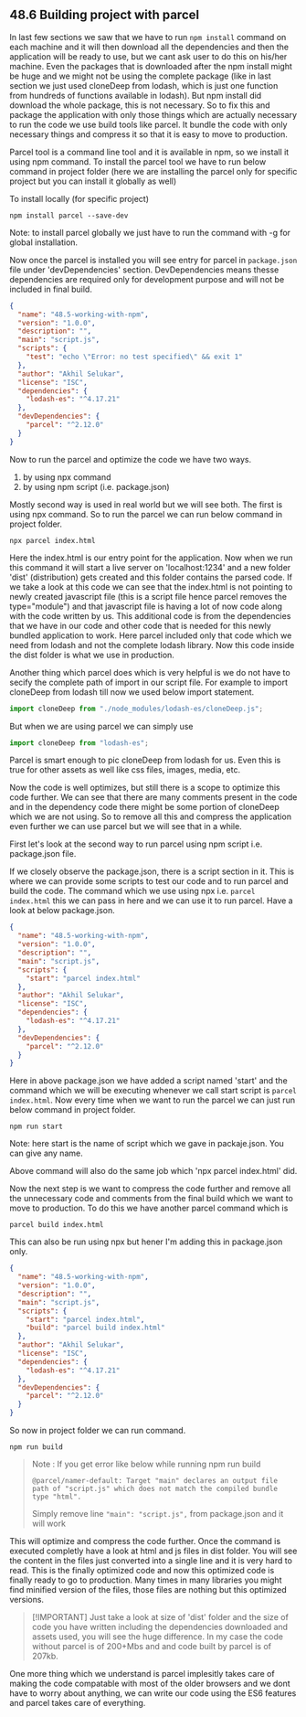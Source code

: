 ## 48.6 Building project with parcel

In last few sections we saw that we have to run `npm install` command on each machine and it will then download all the dependencies and then the application will be ready to use, but we cant ask user to do this on his/her machine. Even the packages that is downloaded after the npm install might be huge and we might not be using the complete package (like in last section we just used cloneDeep from lodash, which is just one function from hundreds of functions available in lodash). But npm install did download the whole package, this is not necessary. So to fix this and package the application with only those things which are actually necessary to run the code we use build tools like parcel. It bundle the code with only necessary things and compress it so that it is easy to move to production.

Parcel tool is a command line tool and it is available in npm, so we install it using npm command. To install the parcel tool we have to run below command in project folder (here we are installing the parcel only for specific project but you can install it globally as well)

To install locally (for specific project)

```
npm install parcel --save-dev
```

Note: to install parcel globally we just have to run the command with -g for global installation.

Now once the parcel is installed you will see entry for parcel in `package.json` file under 'devDependencies' section. DevDependencies means thesse dependencies are required only for development purpose and will not be included in final build.

```json
{
  "name": "48.5-working-with-npm",
  "version": "1.0.0",
  "description": "",
  "main": "script.js",
  "scripts": {
    "test": "echo \"Error: no test specified\" && exit 1"
  },
  "author": "Akhil Selukar",
  "license": "ISC",
  "dependencies": {
    "lodash-es": "^4.17.21"
  },
  "devDependencies": {
    "parcel": "^2.12.0"
  }
}
```

Now to run the parcel and optimize the code we have two ways.

1. by using npx command
2. by using npm script (i.e. package.json)

Mostly second way is used in real world but we will see both. The first is using npx command. So to run the parcel we can run below command in project folder.

```
npx parcel index.html
```

Here the index.html is our entry point for the application. Now when we run this command it will start a live server on 'localhost:1234' and a new folder 'dist' (distribution) gets created and this folder contains the parsed code. If we take a look at this code we can see that the index.html is not pointing to newly created javascript file (this is a script file hence parcel removes the type="module") and that javascript file is having a lot of now code along with the code written by us. This additional code is from the dependencies that we have in our code and other code that is needed for this newly bundled application to work. Here parcel included only that code which we need from lodash and not the complete lodash library. Now this code inside the dist folder is what we use in production.

Another thing which parcel does which is very helpful is we do not have to secify the complete path of import in our script file. For example to import cloneDeep from lodash till now we used below import statement.

```javascript
import cloneDeep from "./node_modules/lodash-es/cloneDeep.js";
```

But when we are using parcel we can simply use

```javascript
import cloneDeep from "lodash-es";
```

Parcel is smart enough to pic cloneDeep from lodash for us. Even this is true for other assets as well like css files, images, media, etc.

Now the code is well optimizes, but still there is a scope to optimize this code further. We can see that there are many comments present in the code and in the dependency code there might be some portion of cloneDeep which we are not using. So to remove all this and compress the application even further we can use parcel but we will see that in a while.

First let's look at the second way to run parcel using npm script i.e. package.json file.

If we closely observe the package.json, there is a script section in it. This is where we can provide some scripts to test our code and to run parcel and build the code. The command which we use using npx i.e. `parcel index.html` this we can pass in here and we can use it to run parcel. Have a look at below package.json.

```json
{
  "name": "48.5-working-with-npm",
  "version": "1.0.0",
  "description": "",
  "main": "script.js",
  "scripts": {
    "start": "parcel index.html"
  },
  "author": "Akhil Selukar",
  "license": "ISC",
  "dependencies": {
    "lodash-es": "^4.17.21"
  },
  "devDependencies": {
    "parcel": "^2.12.0"
  }
}
```

Here in above package.json we have added a script named 'start' and the command which we will be executing whenever we call start script is `parcel index.html`. Now every time when we want to run the parcel we can just run below command in project folder.

```
npm run start
```

Note: here start is the name of script which we gave in packaje.json. You can give any name.

Above command will also do the same job which 'npx parcel index.html' did.

Now the next step is we want to compress the code further and remove all the unnecessary code and comments from the final build which we want to move to production. To do this we have another parcel command which is

```
parcel build index.html
```

This can also be run using npx but hener I'm adding this in package.json only.

```json
{
  "name": "48.5-working-with-npm",
  "version": "1.0.0",
  "description": "",
  "main": "script.js",
  "scripts": {
    "start": "parcel index.html",
    "build": "parcel build index.html"
  },
  "author": "Akhil Selukar",
  "license": "ISC",
  "dependencies": {
    "lodash-es": "^4.17.21"
  },
  "devDependencies": {
    "parcel": "^2.12.0"
  }
}
```

So now in project folder we can run command.

```
npm run build
```

> Note : If you get error like below while running npm run build
>
> ```
> @parcel/namer-default: Target "main" declares an output file path of "script.js" which does not match the compiled bundle type "html".
> ```
>
> Simply remove line `"main": "script.js",` from package.json and it will work

This will optimize and compress the code further. Once the command is executed completly have a look at html and js files in dist folder. You will see the content in the files just converted into a single line and it is very hard to read. This is the finally optimized code and now this optimized code is finally ready to go to production. Many times in many libraries you might find minified version of the files, those files are nothing but this optimized versions.

> [!IMPORTANT] Just take a look at size of 'dist' folder and the size of code you have written including the dependencies downloaded and assets used, you will see the huge difference. In my case the code without parcel is of 200+Mbs and and code built by parcel is of 207kb.

One more thing which we understand is parcel implesitly takes care of making the code compatable with most of the older browsers and we dont have to worry about anything, we can write our code using the ES6 features and parcel takes care of everything.
